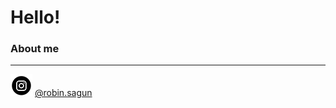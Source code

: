 # Hello!

### About me
---

![Instagram](https://github.com/robinsagun/robinsagun.github.io/blob/master/iconfinder_38-instagram_1161954.png) [@robin.sagun](https://instagram.com/robin.sagun)
